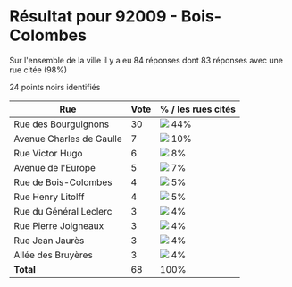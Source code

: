 # Résultat pour 92009 - Bois-Colombes

Sur l'ensemble de la ville il y a eu 84 réponses dont 83 réponses avec une rue citée (98%)

24 points noirs identifiés

| Rue | Vote | % / les rues cités|
|-----|------|-------------------|
| Rue des Bourguignons | 30 | <img src="../../img/bar_44.gif" />&nbsp;44%|
| Avenue Charles de Gaulle | 7 | <img src="../../img/bar_10.gif" />&nbsp;10%|
| Rue Victor Hugo | 6 | <img src="../../img/bar_8.gif" />&nbsp;8%|
| Avenue de l'Europe | 5 | <img src="../../img/bar_7.gif" />&nbsp;7%|
| Rue de Bois-Colombes | 4 | <img src="../../img/bar_5.gif" />&nbsp;5%|
| Rue Henry Litolff | 4 | <img src="../../img/bar_5.gif" />&nbsp;5%|
| Rue du Général Leclerc | 3 | <img src="../../img/bar_4.gif" />&nbsp;4%|
| Rue Pierre Joigneaux | 3 | <img src="../../img/bar_4.gif" />&nbsp;4%|
| Rue Jean Jaurès | 3 | <img src="../../img/bar_4.gif" />&nbsp;4%|
| Allée des Bruyères | 3 | <img src="../../img/bar_4.gif" />&nbsp;4%|
| **Total** | 68 | 100%|
